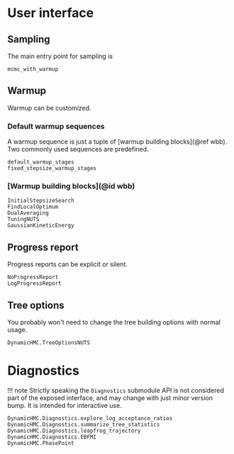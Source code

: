 # User interface

## Sampling

The main entry point for sampling is

```@docs
mcmc_with_warmup
```

## Warmup

Warmup can be customized.

### Default warmup sequences

A warmup sequence is just a tuple of [warmup building blocks](@ref wbb). Two commonly used sequences are predefined.

```@docs
default_warmup_stages
fixed_stepsize_warmup_stages
```

### [Warmup building blocks](@id wbb)

```@docs
InitialStepsizeSearch
FindLocalOptimum
DualAveraging
TuningNUTS
GaussianKineticEnergy
```

## Progress report

Progress reports can be explicit or silent.

```@docs
NoProgressReport
LogProgressReport
```

## Tree options

You probably won't need to change the tree building options with normal usage.

```@docs
DynamicHMC.TreeOptionsNUTS
```

# Diagnostics

!!! note
    Strictly speaking the `Diagnostics` submodule API is not considered part of the exposed interface, and may change with just minor version bump. It is intended for interactive use.

```@docs
DynamicHMC.Diagnostics.explore_log_acceptance_ratios
DynamicHMC.Diagnostics.summarize_tree_statistics
DynamicHMC.Diagnostics.leapfrog_trajectory
DynamicHMC.Diagnostics.EBFMI
DynamicHMC.PhasePoint
```
